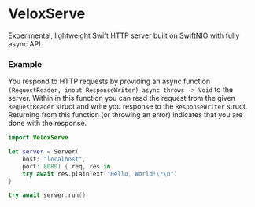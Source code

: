 # VeloxServe

Experimental, lightweight Swift HTTP server built on [SwiftNIO](https://github.com/apple/swift-nio) with fully async API.

### Example

You respond to HTTP requests by providing an async function `(RequestReader, inout ResponseWriter) async throws -> Void` to the server. Within in this function you can read the request from the given `RequestReader` struct and write you response to the `ResponseWriter` struct. Returning from this function (or throwing an error) indicates that you are done with the response.

```swift
import VeloxServe

let server = Server(
    host: "localhost", 
    port: 8080) { req, res in 
    try await res.plainText("Hello, World!\r\n")
}

try await server.run()
```